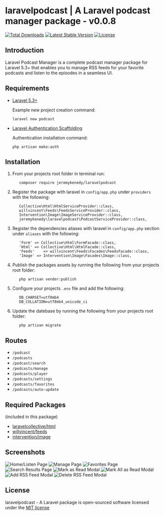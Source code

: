 # laravelpodcast | A Laravel podcast manager package - v0.0.8

[![Total Downloads](https://poser.pugx.org/jeremykenedy/laravelpodcast/d/total.svg)](https://packagist.org/packages/jeremykenedy/laravelpodcast)
[![Latest Stable Version](https://poser.pugx.org/jeremykenedy/laravelpodcast/v/stable.svg)](https://packagist.org/packages/jeremykenedy/laravelpodcast)
[![License](https://poser.pugx.org/jeremykenedy/laravelpodcast/license.svg)](https://packagist.org/packages/jeremykenedy/laravelpodcast)

## Introduction

Laravel Podcast Manager is a complete podcast manager package for Laravel 5.3+ that enables you to manage RSS feeds for your favorite podcasts and listen to the episodes in a seamless UI.

## Requirements

* [Laravel 5.3+](https://laravel.com/docs/installation)

   Example new project creation command:

   ```laravel new podcast```

* [Laravel Authentication Scaffolding](https://laravel.com/docs/authentication)

   Authentication installation command:

   ```php artisan make:auth```

## Installation

1. From your projects root folder in terminal run:

   ```
      composer require jeremykenedy/laravelpodcast
   ```

2. Register the package with laravel in `config/app.php` under `providers` with the following:

   ```
      Collective\Html\HtmlServiceProvider::class,
      willvincent\Feeds\FeedsServiceProvider::class,
      Intervention\Image\ImageServiceProvider::class,
      jeremykenedy\laravelpodcast\PodcastServiceProvider::class,
   ```

3. Register the dependencies aliases with laravel in `config/app.php` section under `aliases` with the following:

   ```
      'Form' => Collective\Html\FormFacade::class,
      'Html' => Collective\Html\HtmlFacade::class,
      'Feeds'    => willvincent\Feeds\Facades\FeedsFacade::class,
      'Image' => Intervention\Image\Facades\Image::class,
   ```

4. Publish the packages assets by running the following from your projects root folder:

   ```
      php artisan vendor:publish
   ```

5. Configure your projects `.env` file and add the following:

   ```
      DB_CHARSET=utf8mb4
      DB_COLLATION=utf8mb4_unicode_ci
   ```

6. Update the datebase by running the following from your projects root folder:

   ```
      php artisan migrate
   ```

## Routes

* ```/podcast```
* ```/podcasts```
* ```/podcast/search```
* ```/podcasts/manage```
* ```/podcasts/player```
* ```/podcasts/settings```
* ```/podcasts/favorites```
* ```/podcasts/auto-update```

## Required Packages
(included in this package)

* [laravelcollective/html](https://packagist.org/packages/laravelcollective/html)
* [willvincent/feeds](https://packagist.org/packages/willvincent/feeds)
* [intervention/image](https://packagist.org/packages/intervention/image)

## Screenshots

![Home/Listen Page](https://s3-us-west-2.amazonaws.com/github-project-images/laravel-podcast/1-home.jpg)
![Manage Page](https://s3-us-west-2.amazonaws.com/github-project-images/laravel-podcast/2-manage.jpg)
![Favorites Page](https://s3-us-west-2.amazonaws.com/github-project-images/laravel-podcast/3-favorites.jpg)
![Search Results Page](https://s3-us-west-2.amazonaws.com/github-project-images/laravel-podcast/4-search.jpg)
![Mark as Read Modal](https://s3-us-west-2.amazonaws.com/github-project-images/laravel-podcast/7-modal-read.jpg)
![Mark All as Read Modal](https://s3-us-west-2.amazonaws.com/github-project-images/laravel-podcast/8-modal-all-read.jpg)
![Add RSS Feed Modal](https://s3-us-west-2.amazonaws.com/github-project-images/laravel-podcast/9-modal-add.jpg)
![Delete RSS Feed Modal](https://s3-us-west-2.amazonaws.com/github-project-images/laravel-podcast/10-modal-delete.jpg)

## License

laravelpodcast - A Laravel package is open-sourced software licensed under the [MIT license](http://opensource.org/licenses/MIT)